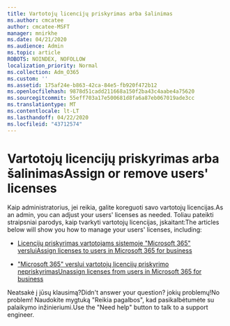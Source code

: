 ```yaml
---
title: Vartotojų licencijų priskyrimas arba šalinimas
ms.author: cmcatee
author: cmcatee-MSFT
manager: mnirkhe
ms.date: 04/21/2020
ms.audience: Admin
ms.topic: article
ROBOTS: NOINDEX, NOFOLLOW
localization_priority: Normal
ms.collection: Adm_O365
ms.custom: ''
ms.assetid: 175af24e-b863-42ca-84e5-fb920f472b12
ms.openlocfilehash: 9878d51cadd211668a150f2ba43c4aabe4a75620
ms.sourcegitcommit: 55eff703a17e500681d8fa6a87eb067019ade3cc
ms.translationtype: MT
ms.contentlocale: lt-LT
ms.lasthandoff: 04/22/2020
ms.locfileid: "43712574"
---
```

# <a name="assign-or-remove-users-licenses"></a><span data-ttu-id="a421e-102">Vartotojų licencijų priskyrimas arba šalinimas</span><span class="sxs-lookup"><span data-stu-id="a421e-102">Assign or remove users' licenses</span></span>

<span data-ttu-id="a421e-103">Kaip administratorius, jei reikia, galite koreguoti savo vartotojų licencijas.</span><span class="sxs-lookup"><span data-stu-id="a421e-103">As an admin, you can adjust your users' licenses as needed.</span></span> <span data-ttu-id="a421e-104">Toliau pateikti straipsniai parodys, kaip tvarkyti vartotojų licencijas, įskaitant:</span><span class="sxs-lookup"><span data-stu-id="a421e-104">The articles below will show you how to manage your users' licenses, including:</span></span>
  
- [<span data-ttu-id="a421e-105">Licencijų priskyrimas vartotojams sistemoje "Microsoft 365" verslui</span><span class="sxs-lookup"><span data-stu-id="a421e-105">Assign licenses to users in Microsoft 365 for business</span></span>](https://docs.microsoft.com//office365/admin/subscriptions-and-billing/assign-licenses-to-users)

- [<span data-ttu-id="a421e-106">"Microsoft 365" verslui vartotojų licencijų priskyrimo nepriskyrimas</span><span class="sxs-lookup"><span data-stu-id="a421e-106">Unassign licenses from users in Microsoft 365 for business</span></span>](https://docs.microsoft.com//office365/admin/subscriptions-and-billing/remove-licenses-from-users)

<span data-ttu-id="a421e-107">Neatsakė į jūsų klausimą?</span><span class="sxs-lookup"><span data-stu-id="a421e-107">Didn't answer your question?</span></span> <span data-ttu-id="a421e-108">jokių problemų!</span><span class="sxs-lookup"><span data-stu-id="a421e-108">No problem!</span></span> <span data-ttu-id="a421e-109">Naudokite mygtuką "Reikia pagalbos", kad pasikalbėtumėte su palaikymo inžinieriumi.</span><span class="sxs-lookup"><span data-stu-id="a421e-109">Use the "Need help" button to talk to a support engineer.</span></span>